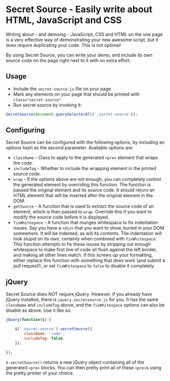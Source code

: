 Secret Source - Easily write about HTML, JavaScript and CSS
===========================================================

Writing about - and demoing - JavaScript, CSS and HTML on the one page is a very
effective way of demonstrating your new awesome script, but it does require
duplicating your code. This is not optimal!

By using Secret Source, you can write your demo, and include its own source
code on the page right next to it with no extra effort.

Usage
-----

* Include the `secret-source.js` file on your page.
* Mark any elements on your page that should be printed with
  `class="secret-source"`
* Run secret source by invoking it:

```javascript
SecretSource(document.querySelectorAll('.secret-source'));
```

Configuring
-----------

Secret Source can be configured with the following options, by including an
options hash as the second parameter. Available options are:

* `className` - Class to apply to the generated `<pre>` element that wraps
	the code.
* `includeTag` - Whether to include the wrapping element in the printed
	source code.
* `wrap` - If the options above are not enough, you can completely control
	the generated element by overriding this function. The function is passed
	the original element and its source code. It should return an HTML element
	that will be inserted after the original element in the DOM.
* `getSource` - A function that is used to extract the source code of an
	element, which is then passed to `wrap`. Override this if you want to
	modify the source code before it is displayed.
* `fixWhitespace` - A function that munges whitespace to fix indentation
	issues. Say you have a `<div>` that you want to show, buried in your DOM
	somewhere. It will be indented, as will its contents. The indentation will
	look stupid on its own, certainly when combined with `fixWhitespace`. This
	function attempts to fix these issues by stripping out enough whitespace to
	make first line of code sit flush against the left border, and making all
	other lines match. If this screws up your formatting, either replace this
	function with something that does work (and submit a pull request!), or set
	`fixWhitespace` to `false` to disable it completely.

jQuery
------

Secret Source does NOT require jQuery. However, if you already have jQuery
installed, there is `jquery.secretsource.js` for you. It has the same
`className` and `includeTag` above, and the `fixWhitespace` options can also be
disable as above. Use it like so:

```javascript
jQuery(function($) {

	$('.secret-source').secretSource({
		className: 'code',
		includeTag: false,
	});

});
```

`$.secretSource()` returns a new jQuery object containing all of the generated
`<pre>` blocks. You can then pretty print all of these `<pre>`s using the
pretty printer of your choice.
